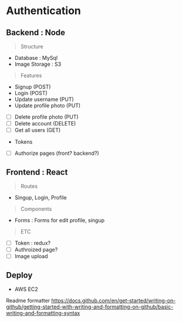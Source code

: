 # Authentication

## Backend : Node

> Structure

- Database : MySql
- Image Storage : S3

> Features

- Signup (POST)
- Login (POST)
- Update username (PUT)
- Update profile photo (PUT)
- [ ] Delete profile photo (PUT)
- [ ] Delete account (DELETE)
- [ ] Get all users (GET)
- Tokens
- [ ] Authorize pages (front? backend?)

## Frontend : React

> Routes

- Singup, Login, Profile

> Components

- Forms : Forms for edit profile, singup

> ETC

- [ ] Token : redux?
- [ ] Authroized page?
- [ ] Image upload

## Deploy

- AWS EC2

Readme formatter
https://docs.github.com/en/get-started/writing-on-github/getting-started-with-writing-and-formatting-on-github/basic-writing-and-formatting-syntax
